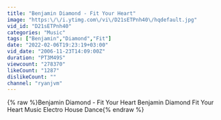 ```yaml
---
title: "Benjamin Diamond - Fit Your Heart"
image: "https:\/\/i.ytimg.com\/vi\/D21sETPnh40\/hqdefault.jpg"
vid_id: "D21sETPnh40"
categories: "Music"
tags: ["Benjamin","Diamond","Fit"]
date: "2022-02-06T19:23:19+03:00"
vid_date: "2006-11-23T14:09:00Z"
duration: "PT3M49S"
viewcount: "278370"
likeCount: "1287"
dislikeCount: ""
channel: "ryanjvm"
---
```

{% raw %}Benjamin Diamond - Fit Your Heart Benjamin Diamond Fit Your Heart Music Electro House Dance{% endraw %}
